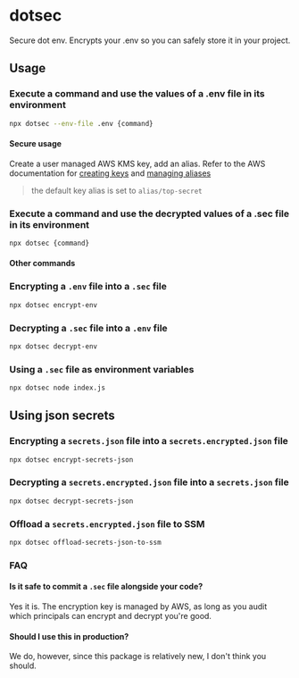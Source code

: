 # dotsec

Secure dot env. Encrypts your .env so you can safely store it in your project.

## Usage

### Execute a command and use the values of a .env file in its environment

```sh
npx dotsec --env-file .env {command}
```

#### Secure usage

Create a user managed AWS KMS key, add an alias. Refer to the AWS documentation for [creating keys](https://docs.aws.amazon.com/kms/latest/developerguide/create-keys.html) and [managing aliases](https://docs.aws.amazon.com/kms/latest/developerguide/alias-manage.html#alias-create)

> the default key alias is set to `alias/top-secret`

### Execute a command and use the decrypted values of a .sec file in its environment

```sh
npx dotsec {command}
```

#### Other commands

### Encrypting a `.env` file into a `.sec` file

```sh
npx dotsec encrypt-env
```

### Decrypting a `.sec` file into a `.env` file

```sh
npx dotsec decrypt-env
```

### Using a `.sec` file as environment variables

```sh
npx dotsec node index.js
```

## Using json secrets

### Encrypting a `secrets.json` file into a `secrets.encrypted.json` file

```sh
npx dotsec encrypt-secrets-json
```

### Decrypting a `secrets.encrypted.json` file into a `secrets.json` file

```sh
npx dotsec decrypt-secrets-json
```

### Offload a `secrets.encrypted.json` file to SSM

```sh
npx dotsec offload-secrets-json-to-ssm
```

### FAQ

#### Is it safe to commit a `.sec` file alongside your code?

Yes it is. The encryption key is managed by AWS, as long as you audit which principals can encrypt and decrypt you're good.

#### Should I use this in production?

We do, however, since this package is relatively new, I don't think you should.
